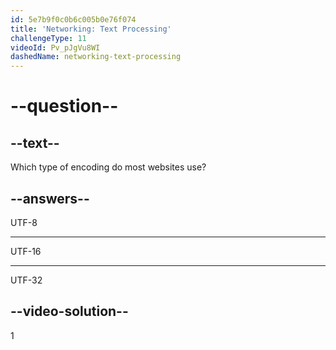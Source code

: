 ```yaml
---
id: 5e7b9f0c0b6c005b0e76f074
title: 'Networking: Text Processing'
challengeType: 11
videoId: Pv_pJgVu8WI
dashedName: networking-text-processing
---
```


# --question--

## --text--

Which type of encoding do most websites use?

## --answers--

UTF-8

---

UTF-16

---

UTF-32

## --video-solution--

1

